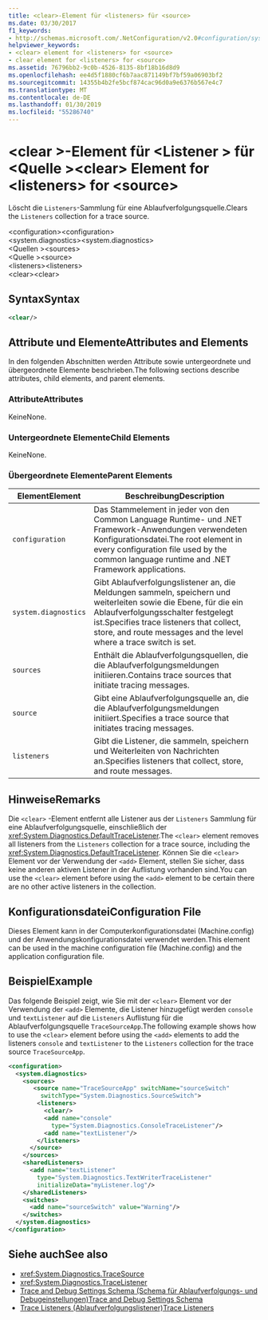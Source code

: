 ```yaml
---
title: <clear>-Element für <listeners> für <source>
ms.date: 03/30/2017
f1_keywords:
- http://schemas.microsoft.com/.NetConfiguration/v2.0#configuration/system.diagnostics/sources/source/listeners/clear
helpviewer_keywords:
- <clear> element for <listeners> for <source>
- clear element for <listeners> for <source>
ms.assetid: 76796bb2-9c0b-4526-8135-8bf18b16d8d9
ms.openlocfilehash: ee4d5f1880cf6b7aac871149bf7bf59a06903bf2
ms.sourcegitcommit: 14355b4b2fe5bcf874cac96d0a9e6376b567e4c7
ms.translationtype: MT
ms.contentlocale: de-DE
ms.lasthandoff: 01/30/2019
ms.locfileid: "55286740"
---
```

# <a name="clear-element-for-listeners-for-source"></a><span data-ttu-id="0aa48-102">\<clear >-Element für \<Listener > für \<Quelle ></span><span class="sxs-lookup"><span data-stu-id="0aa48-102">\<clear> Element for \<listeners> for \<source></span></span>
<span data-ttu-id="0aa48-103">Löscht die `Listeners`-Sammlung für eine Ablaufverfolgungsquelle.</span><span class="sxs-lookup"><span data-stu-id="0aa48-103">Clears the `Listeners` collection for a trace source.</span></span>  
  
 <span data-ttu-id="0aa48-104">\<configuration></span><span class="sxs-lookup"><span data-stu-id="0aa48-104">\<configuration></span></span>  
<span data-ttu-id="0aa48-105">\<system.diagnostics></span><span class="sxs-lookup"><span data-stu-id="0aa48-105">\<system.diagnostics></span></span>  
<span data-ttu-id="0aa48-106">\<Quellen ></span><span class="sxs-lookup"><span data-stu-id="0aa48-106">\<sources></span></span>  
<span data-ttu-id="0aa48-107">\<Quelle ></span><span class="sxs-lookup"><span data-stu-id="0aa48-107">\<source></span></span>  
<span data-ttu-id="0aa48-108">\<listeners></span><span class="sxs-lookup"><span data-stu-id="0aa48-108">\<listeners></span></span>  
<span data-ttu-id="0aa48-109">\<clear></span><span class="sxs-lookup"><span data-stu-id="0aa48-109">\<clear></span></span>  
  
## <a name="syntax"></a><span data-ttu-id="0aa48-110">Syntax</span><span class="sxs-lookup"><span data-stu-id="0aa48-110">Syntax</span></span>  
  
```xml  
<clear/>  
```  
  
## <a name="attributes-and-elements"></a><span data-ttu-id="0aa48-111">Attribute und Elemente</span><span class="sxs-lookup"><span data-stu-id="0aa48-111">Attributes and Elements</span></span>  
 <span data-ttu-id="0aa48-112">In den folgenden Abschnitten werden Attribute sowie untergeordnete und übergeordnete Elemente beschrieben.</span><span class="sxs-lookup"><span data-stu-id="0aa48-112">The following sections describe attributes, child elements, and parent elements.</span></span>  
  
### <a name="attributes"></a><span data-ttu-id="0aa48-113">Attribute</span><span class="sxs-lookup"><span data-stu-id="0aa48-113">Attributes</span></span>  
 <span data-ttu-id="0aa48-114">Keine</span><span class="sxs-lookup"><span data-stu-id="0aa48-114">None.</span></span>  
  
### <a name="child-elements"></a><span data-ttu-id="0aa48-115">Untergeordnete Elemente</span><span class="sxs-lookup"><span data-stu-id="0aa48-115">Child Elements</span></span>  
 <span data-ttu-id="0aa48-116">Keine</span><span class="sxs-lookup"><span data-stu-id="0aa48-116">None.</span></span>  
  
### <a name="parent-elements"></a><span data-ttu-id="0aa48-117">Übergeordnete Elemente</span><span class="sxs-lookup"><span data-stu-id="0aa48-117">Parent Elements</span></span>  
  
|<span data-ttu-id="0aa48-118">Element</span><span class="sxs-lookup"><span data-stu-id="0aa48-118">Element</span></span>|<span data-ttu-id="0aa48-119">Beschreibung</span><span class="sxs-lookup"><span data-stu-id="0aa48-119">Description</span></span>|  
|-------------|-----------------|  
|`configuration`|<span data-ttu-id="0aa48-120">Das Stammelement in jeder von den Common Language Runtime- und .NET Framework-Anwendungen verwendeten Konfigurationsdatei.</span><span class="sxs-lookup"><span data-stu-id="0aa48-120">The root element in every configuration file used by the common language runtime and .NET Framework applications.</span></span>|  
|`system.diagnostics`|<span data-ttu-id="0aa48-121">Gibt Ablaufverfolgungslistener an, die Meldungen sammeln, speichern und weiterleiten sowie die Ebene, für die ein Ablaufverfolgungsschalter festgelegt ist.</span><span class="sxs-lookup"><span data-stu-id="0aa48-121">Specifies trace listeners that collect, store, and route messages and the level where a trace switch is set.</span></span>|  
|`sources`|<span data-ttu-id="0aa48-122">Enthält die Ablaufverfolgungsquellen, die die Ablaufverfolgungsmeldungen initiieren.</span><span class="sxs-lookup"><span data-stu-id="0aa48-122">Contains trace sources that initiate tracing messages.</span></span>|  
|`source`|<span data-ttu-id="0aa48-123">Gibt eine Ablaufverfolgungsquelle an, die die Ablaufverfolgungsmeldungen initiiert.</span><span class="sxs-lookup"><span data-stu-id="0aa48-123">Specifies a trace source that initiates tracing messages.</span></span>|  
|`listeners`|<span data-ttu-id="0aa48-124">Gibt die Listener, die sammeln, speichern und Weiterleiten von Nachrichten an.</span><span class="sxs-lookup"><span data-stu-id="0aa48-124">Specifies listeners that collect, store, and route messages.</span></span>|  
  
## <a name="remarks"></a><span data-ttu-id="0aa48-125">Hinweise</span><span class="sxs-lookup"><span data-stu-id="0aa48-125">Remarks</span></span>  
 <span data-ttu-id="0aa48-126">Die `<clear>` -Element entfernt alle Listener aus der `Listeners` Sammlung für eine Ablaufverfolgungsquelle, einschließlich der <xref:System.Diagnostics.DefaultTraceListener>.</span><span class="sxs-lookup"><span data-stu-id="0aa48-126">The `<clear>` element removes all listeners from the `Listeners` collection for a trace source, including the <xref:System.Diagnostics.DefaultTraceListener>.</span></span> <span data-ttu-id="0aa48-127">Können Sie die `<clear>` Element vor der Verwendung der `<add>` Element, stellen Sie sicher, dass keine anderen aktiven Listener in der Auflistung vorhanden sind.</span><span class="sxs-lookup"><span data-stu-id="0aa48-127">You can use the `<clear>` element before using the `<add>` element to be certain there are no other active listeners in the collection.</span></span>  
  
## <a name="configuration-file"></a><span data-ttu-id="0aa48-128">Konfigurationsdatei</span><span class="sxs-lookup"><span data-stu-id="0aa48-128">Configuration File</span></span>  
 <span data-ttu-id="0aa48-129">Dieses Element kann in der Computerkonfigurationsdatei (Machine.config) und der Anwendungskonfigurationsdatei verwendet werden.</span><span class="sxs-lookup"><span data-stu-id="0aa48-129">This element can be used in the machine configuration file (Machine.config) and the application configuration file.</span></span>  
  
## <a name="example"></a><span data-ttu-id="0aa48-130">Beispiel</span><span class="sxs-lookup"><span data-stu-id="0aa48-130">Example</span></span>  
 <span data-ttu-id="0aa48-131">Das folgende Beispiel zeigt, wie Sie mit der `<clear>` Element vor der Verwendung der `<add>` Elemente, die Listener hinzugefügt werden `console` und `textListener` auf die `Listeners` Auflistung für die Ablaufverfolgungsquelle `TraceSourceApp`.</span><span class="sxs-lookup"><span data-stu-id="0aa48-131">The following example shows how to use the `<clear>` element before using the `<add>` elements to add the listeners `console` and `textListener` to the `Listeners` collection for the trace source `TraceSourceApp`.</span></span>  
  
```xml  
<configuration>  
  <system.diagnostics>  
    <sources>  
       <source name="TraceSourceApp" switchName="sourceSwitch"   
         switchType="System.Diagnostics.SourceSwitch">  
        <listeners>  
          <clear/>  
          <add name="console"   
            type="System.Diagnostics.ConsoleTraceListener"/>  
          <add name="textListener"/>  
        </listeners>  
      </source>  
    </sources>  
    <sharedListeners>  
      <add name="textListener"   
        type="System.Diagnostics.TextWriterTraceListener"   
        initializeData="myListener.log"/>  
    </sharedListeners>  
    <switches>  
      <add name="sourceSwitch" value="Warning"/>  
    </switches>  
  </system.diagnostics>  
</configuration>   
```  
  
## <a name="see-also"></a><span data-ttu-id="0aa48-132">Siehe auch</span><span class="sxs-lookup"><span data-stu-id="0aa48-132">See also</span></span>
- <xref:System.Diagnostics.TraceSource>
- <xref:System.Diagnostics.TraceListener>
- [<span data-ttu-id="0aa48-133">Trace and Debug Settings Schema (Schema für Ablaufverfolgungs- und Debugeinstellungen)</span><span class="sxs-lookup"><span data-stu-id="0aa48-133">Trace and Debug Settings Schema</span></span>](../../../../../docs/framework/configure-apps/file-schema/trace-debug/index.md)
- [<span data-ttu-id="0aa48-134">Trace Listeners (Ablaufverfolgungslistener)</span><span class="sxs-lookup"><span data-stu-id="0aa48-134">Trace Listeners</span></span>](../../../../../docs/framework/debug-trace-profile/trace-listeners.md)
